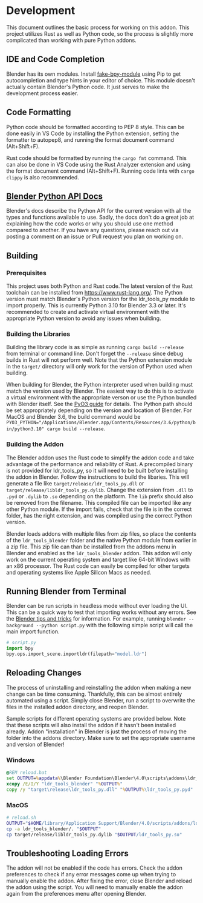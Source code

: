 # Development
This document outlines the basic process for working on this addon. 
This project utilizes Rust as well as Python code, so the process is slightly more complicated than working with pure Python addons.

## IDE and Code Completion
Blender has its own modules. Install [fake-bpy-module](https://github.com/nutti/fake-bpy-module) using Pip to get autocompletion and type hints in your editor of choice. This module doesn't actually contain Blender's Python code. It just serves to make the development process easier.

## Code Formatting
Python code should be formatted according to PEP 8 style. This can be done easily in VS Code by installing the Python extension, setting the formatter to autopep8, and running the format document command (Alt+Shift+F).

Rust code should be formatted by running the `cargo fmt` command. This can also be done in VS Code using the Rust Analyzer extension and using the format document command (Alt+Shift+F). Running code lints with `cargo clippy` is also recommended.

## [Blender Python API Docs](https://docs.blender.org/api/current/index.html)
Blender's docs describe the Python API for the current version with all the types and functions available to use. Sadly, the docs don't do a great job at explaining how the code works or why you should use one method compared to another. If you have any questions, please reach out via posting a comment on an issue or Pull request you plan on working on.

## Building
### Prerequisites
This project uses both Python and Rust code.The latest version of the Rust toolchain can be installed from https://www.rust-lang.org/. The Python version must match Blender's Python version for the ldr_tools_py module to import properly. This is currently Python 3.10 for Blender 3.3 or later. It's recommended to create and activate virtual environment with the appropriate Python 
version to avoid any issues when building.

### Building the Libraries
Building the library code is as simple as running `cargo build --release` from terminal or command line. Don't forget the `--release` since debug builds in Rust will not perform well. Note that the Python extension module in the `target/` directory will only work for the version of Python used when building. 

When building for Blender, the Python interpreter used when building must match the version used by Blender. The easiest way to do this is to activate a virtual environment with the appropriate verson or use the Python bundled with Blender itself. See the [PyO3 guide](https://pyo3.rs) for details. The Python path should be set appropriately depending on the version and location of Blender. For MacOS and Blender 3.6, the build command would be `PYO3_PYTHON="/Applications/Blender.app/Contents/Resources/3.6/python/bin/python3.10" cargo build --release`. 

### Building the Addon
The Blender addon uses the Rust code to simplify the addon code and take advantage of the performance and reliability of Rust. A precompiled binary is not provided for ldr_tools_py, so it will need to be built before installing the addon in Blender. Follow the instructions to build the libaries. This will generate a file like `target/release/ldr_tools_py.dll` or `target/release/libldr_tools_py.dylib`. Change the extension from `.dll` to `.pyd` or `.dylib` to `.so` depending on the platform. The `lib` prefix should also be removed from the filename. This compiled file can be imported like any other Python module. If the import fails, check that the file is in the correct folder, has the right extension, and was compiled using the correct Python version.

Blender loads addons with multiple files from zip files, so place the contents of the `ldr_tools_blender` folder and the native Python module from earlier in a zip file. This zip file can than be installed from the addons menu in Blender and enabled as the `ldr_tools_blender` addon. This addon will only work on the current operating system and target like 64-bit Windows with an x86 processor. The Rust code can easily be compiled for other targets and operating systems like Apple Silicon Macs as needed.

## Running Blender from Terminal
Blender can be run scripts in headless mode without ever loading the UI. This can be a quick way to test that importing works without any errors. See the [Blender tips and tricks](https://docs.blender.org/api/current/info_tips_and_tricks.html#use-blender-without-it-s-user-interface) for information. For example, running `blender --background --python script.py` with the following simple script will call the main import function.

```python
# script.py
import bpy
bpy.ops.import_scene.importldr(filepath="model.ldr")
```

## Reloading Changes
The process of uninstalling and reinstalling the addon when making a new change can be time consuming. Thankfully, this can be almost entirely automated using a script. Simply close Blender, run a script to overwrite the files in the installed addon directory, and reopen Blender. 

Sample scripts for different operating systems are provided below. Note that these scripts will also install the addon if it hasn't been installed already. Addon "installation" in Blender is just the process of moving the folder into the addons directory. Make sure to set the appropriate username and version of Blender!

### Windows
```bat
@REM reload.bat
set OUTPUT=%appdata%\Blender Foundation\Blender\4.0\scripts\addons\ldr_tools_blender
xcopy /E/I/Y "ldr_tools_blender" "%OUTPUT%" 
copy /y "target\release\ldr_tools_py.dll" "%OUTPUT%\ldr_tools_py.pyd"
```

### MacOS
```sh
# reload.sh
OUTPUT="$HOME/library/Application Support/Blender/4.0/scripts/addons/ldr_tools_blender/"
cp -a ldr_tools_blender/. "$OUTPUT"
cp target/release/libldr_tools_py.dylib "$OUTPUT/ldr_tools_py.so"
```

## Troubleshooting Loading Errors
The addon will not be enabled if the code has errors. Check the addon preferences to check if any error messages come up when trying to manually enable the addon. After fixing the error, close Blender and reload the addon using the script. You will need to manually enable the addon again from the preferences menu after opening Blender.
